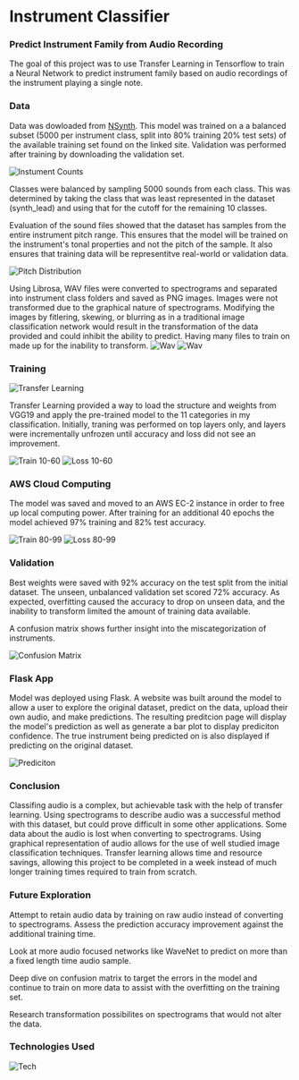 # Instrument Classifier
### Predict Instrument Family from Audio Recording

The goal of this project was to use Transfer Learning in Tensorflow to train a Neural Network to predict instrument family based on audio recordings of the instrument playing a single note. 

### Data
Data was dowloaded from [NSynth](https://magenta.tensorflow.org/nsynth). This model was trained on a a balanced subset (5000 per instrument class, split into 80% training 20% test sets) of the available training set found on the linked site. Validation was performed after training by downloading the validation set.

![Instument Counts](./images/instcount.png)


Classes were balanced by sampling 5000 sounds from each class. This was determined by taking the class that was least represented in the dataset (synth_lead) and using that for the cutoff for the remaining 10 classes.

Evaluation of the sound files showed that the dataset has samples from the entire instrument pitch range. This ensures that the model will be trained on the instrument's tonal properties and not the pitch of the sample. It also ensures that training data will be representitve real-world or validation data.

![Pitch Distribution](./images/boxplot.png)

Using Librosa, WAV files were converted to spectrograms and separated into instrument class folders and saved as PNG images.
Images were not transformed due to the graphical nature of spectrograms. Modifying the images by fitlering, skewing, or blurring as in a traditional image classification network would result in the transformation of the data provided and could inhibit the ability to predict. Having many files to train on made up for the inability to transform.
![Wav](./images/wav.png)
![Wav](./images/specsample.png)
### Training
![Transfer Learning](./images/transfer.png)

Transfer Learning provided a way to load the structure and weights from VGG19 and apply the pre-trained model to the 11 categories in my classification. Initially, traning was performed on top layers only, and layers were incrementally unfrozen until accuracy and loss did not see an improvement.

![Train 10-60](./images/train_10_60.png)
![Loss 10-60](./images/test_10_60.png)

### AWS Cloud Computing

The model was saved and moved to an AWS EC-2 instance in order to free up local computing power. After training for an additional 40 epochs the model achieved 97% training and 82% test accuracy.

![Train 80-99](./images/train_80_100.png)
![Loss 80-99](./images/train_80_100.png)


### Validation

Best weights were saved with 92% accuracy on the test split from the initial dataset. The unseen, unbalanced validation set scored 72% accuracy. As expected, overfitting caused the accuracy to drop on unseen data, and the inability to transform limited the amount of training data available.

A confusion matrix shows further insight into the miscategorization of instruments.

![Confusion Matrix](./images/confusion.png)

### Flask App

Model was deployed using Flask. A website was built around the model to allow a user to explore the original dataset, predict on the data, upload their own audio, and make predictions. The resulting preditcion page will display the model's prediction as well as generate a bar plot to display prediciton confidence. The true instrument being predicted on is also displayed if predicting on the original dataset.

![Prediciton](./images/prediction.png)

### Conclusion

Classifing audio is a complex, but achievable task with the help of transfer learning. Using spectrograms to describe audio was a successful method with this dataset, but could prove difficult in some other applications. Some data about the audio is lost when converting to spectrograms. Using graphical representation of audio allows for the use of well studied image classification techniques. Transfer learning allows time and resource savings, allowing this project to be completed in a week instead of much longer training times required to train from scratch.


### Future Exploration

Attempt to retain audio data by training on raw audio instead of converting to spectrograms. Assess the prediction accuracy improvement against the additional training time.

Look at more audio focused networks like WaveNet to predict on more than a fixed length time audio sample.

Deep dive on confusion matrix to target the errors in the model and continue to train on more data to assist with the overfitting on the training set.

Research transformation possibilites on spectrograms that would not alter the data.

### Technologies Used
![Tech](./images/tech.png)